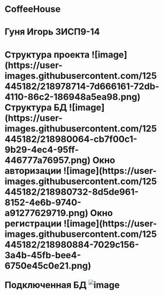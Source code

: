 # CoffeeHouse
<h1>Гуня Игорь 3ИСП9-14<h1/>
<b>Структура проекта<b/>
  ![image](https://user-images.githubusercontent.com/125445182/218978714-7d666161-72db-4110-86c2-186948a5ea98.png)
<b>Структура БД<b/>
  ![image](https://user-images.githubusercontent.com/125445182/218980064-cb7f00c1-9b29-4ec4-95ff-446777a76957.png)
<b>Окно авторизации<b/> 
  ![image](https://user-images.githubusercontent.com/125445182/218980732-8d5de961-8152-4e6b-9740-a91277629719.png)
<b>Окно регистрации<b/> 
  ![image](https://user-images.githubusercontent.com/125445182/218980884-7029c156-3a4b-45fb-bee4-6750e45c0e21.png)

  <b>Подключенная БД<b/>
  ![image](https://user-images.githubusercontent.com/125445182/218981471-0b9d8375-1793-4446-aa4b-8b1c5fba07db.png)
